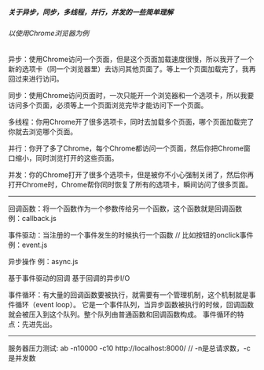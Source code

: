 ##### 关于异步，同步，多线程，并行，并发的一些简单理解

###### 以使用Chrome浏览器为例

异步：使用Chrome访问一个页面，但是这个页面加载速度很慢，所以我开了一个新的选项卡（同一个浏览器里）去访问其他页面了。等上一个页面加载完了，我再回过来进行访问。

同步：使用Chrome访问页面时，一次只能开一个浏览器和一个选项卡，所以我要访问多个页面，必须等上一个页面浏览完毕才能访问下一个页面。

多线程：你用Chrome开了很多选项卡，同时去加载多个页面，哪个页面加载完了你就去浏览哪个页面。

并行：你开了多了Chrome，每个Chrome都访问一个页面，然后你把Chrome窗口缩小，同时浏览打开的这些页面。

并发：你的Chrome打开了很多个选项卡，但是被你不小心强制关闭了，然后你再打开Chrome时，Chrome帮你同时恢复了所有的选项卡，瞬间访问了很多页面。

---

回调函数：将一个函数作为一个参数传给另一个函数，这个函数就是回调函数
例：callback.js

事件驱动：当注册的一个事件发生的时候执行一个函数
// 比如按钮的onclick事件
例：event.js

异步操作
例：async.js

基于事件驱动的回调
基于回调的异步I/O

事件循环：有大量的回调函数要被执行，就需要有一个管理机制，这个机制就是事件循环（event loop）。
它是一个事件队列，当异步函数被执行的时候，回调函数就会被压入到这个队列。整个队列由普通函数和回调函数构成。
事件循环的特点：先进先出。

---

服务器压力测试:
ab -n10000 -c10 http://localhost:8000/       // -n是总请求数，-c是并发数